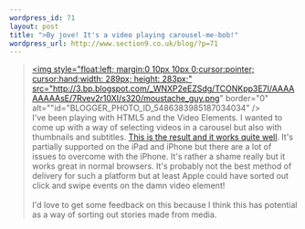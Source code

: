 ```yaml
--- 
wordpress_id: 71
layout: post
title: ">By jove! It's a video playing carousel-me-bob!"
wordpress_url: http://www.section9.co.uk/blog/?p=71
---
```

><a onblur="try {parent.deselectBloggerImageGracefully();} catch(e) {}" href="http://3.bp.blogspot.com/_WNXP2eEZSdg/TCONKpp3E7I/AAAAAAAAAsE/7Rvev2r10XI/s1600/moustache_guy.png"><img style="float:left; margin:0 10px 10px 0;cursor:pointer; cursor:hand;width: 289px; height: 283px;" src="http://3.bp.blogspot.com/_WNXP2eEZSdg/TCONKpp3E7I/AAAAAAAAAsE/7Rvev2r10XI/s320/moustache_guy.png" border="0" alt=""id="BLOGGER_PHOTO_ID_5486383985187034034" /></a><br /><span class="bblack">I've been playing with HTML5 and the Video Elements. I wanted to come up with a way of selecting videos in a carousel but also with thumbnails and subtitles. <a href="http://www.section9.co.uk/html5">This is the result and it works quite well</a>. It's partially supported on the iPad and iPhone but there are a lot of issues to overcome with the iPhone. It's rather a shame really but it works great in normal browsers. It's probably not the best method of delivery for such a platform but at least Apple could have sorted out click and swipe events on the damn video element!</span><br /><br /><span class="bblack">I'd love to get some feedback on this because I think this has potential as a way of sorting out stories made from media.</span>
